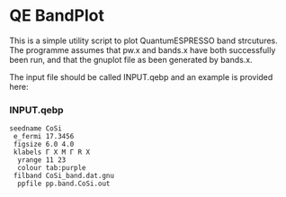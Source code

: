 # QE BandPlot
This is a simple utility script to plot QuantumESPRESSO band strcutures.
The programme assumes that pw.x and bands.x have both successfully been run, and that the gnuplot file as been generated by bands.x.

The input file should be called INPUT.qebp and an example is provided here:
### INPUT.qebp
    seedname CoSi
     e_fermi 17.3456
     figsize 6.0 4.0
     klabels Γ X M Γ R X
      yrange 11 23
      colour tab:purple
     filband CoSi_band.dat.gnu
      ppfile pp.band.CoSi.out
